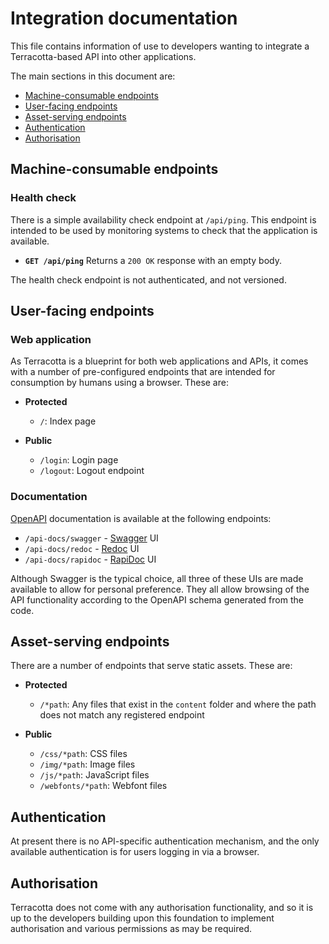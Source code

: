 # Integration documentation

This file contains information of use to developers wanting to integrate a
Terracotta-based API into other applications.

The main sections in this document are:

  - [Machine-consumable endpoints](#machine-consumable-endpoints)
  - [User-facing endpoints](#user-facing-endpoints)
  - [Asset-serving endpoints](#asset-serving-endpoints)
  - [Authentication](#authentication)
  - [Authorisation](#authorisation)


## Machine-consumable endpoints

### Health check

There is a simple availability check endpoint at `/api/ping`. This endpoint is
intended to be used by monitoring systems to check that the application is
available.

  - **`GET /api/ping`**
    Returns a `200 OK` response with an empty body.

The health check endpoint is not authenticated, and not versioned.


## User-facing endpoints

[OpenAPI]: https://www.openapis.org/
[Swagger]: https://swagger.io/
[Redoc]:   https://redoc.ly/
[RapiDoc]: https://mrin9.github.io/RapiDoc/

### Web application

As Terracotta is a blueprint for both web applications and APIs, it comes with a
number of pre-configured endpoints that are intended for consumption by humans
using a browser. These are:

  - **Protected**
      - `/`: Index page

  - **Public**
      - `/login`: Login page
      - `/logout`: Logout endpoint

### Documentation

[OpenAPI][] documentation is available at the following endpoints:

  - `/api-docs/swagger` - [Swagger][] UI
  - `/api-docs/redoc`   - [Redoc][] UI
  - `/api-docs/rapidoc` - [RapiDoc][] UI

Although Swagger is the typical choice, all three of these UIs are made
available to allow for personal preference. They all allow browsing of the API
functionality according to the OpenAPI schema generated from the code.


## Asset-serving endpoints

There are a number of endpoints that serve static assets. These are:

  - **Protected**
      - `/*path`: Any files that exist in the `content` folder and where the path
        does not match any registered endpoint

  - **Public**
      - `/css/*path`: CSS files
      - `/img/*path`: Image files
      - `/js/*path`: JavaScript files
      - `/webfonts/*path`: Webfont files


## Authentication

At present there is no API-specific authentication mechanism, and the only
available authentication is for users logging in via a browser.


## Authorisation

Terracotta does not come with any authorisation functionality, and so it is up
to the developers building upon this foundation to implement authorisation and
various permissions as may be required.



